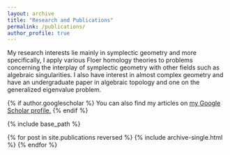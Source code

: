 ```yaml
---
layout: archive
title: "Research and Publications"
permalink: /publications/
author_profile: true
---
```

My research interests lie mainly in symplectic geometry and more specifically, I apply various Floer homology theories to problems concerning the interplay of symplectic geometry with other fields such as algebraic singularities. I also have interest in almost complex geometry and have an undergraduate paper in algebraic topology and one on the generalized eigenvalue problem.

{% if author.googlescholar %}
  You can also find my articles on <u><a href="{{author.googlescholar}}">my Google Scholar profile</a>.</u>
{% endif %}

{% include base_path %}

{% for post in site.publications reversed %}
  {% include archive-single.html %}
{% endfor %}
